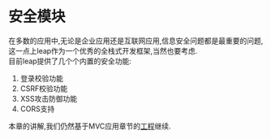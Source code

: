 # 安全模块

在多数的应用中,无论是企业应用还是互联网应用,信息安全问题都是最重要的问题,这一点上leap作为一个优秀的全栈式开发框架,当然也要考虑.  
目前leap提供了几个个内置的安全功能:

1. 登录校验功能
2. CSRF校验功能
3. XSS攻击防御功能
4. CORS支持

本章的讲解,我们仍然基于MVC应用章节的[工程](download/leap-project.zip)继续.
